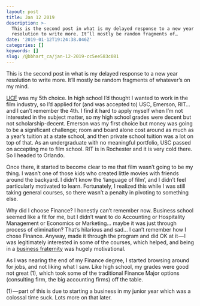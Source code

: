 ```yaml
---
layout: post
title: Jan 12 2019
description: >-
  This is the second post in what is my delayed response to a new year
  resolution to write more. It’ll mostly be random fragments of…
date: '2019-01-12T19:24:38.046Z'
categories: []
keywords: []
slug: /@bbhart_ca/jan-12-2019-cc5ee583c081
---
```


This is the second post in what is my delayed response to a new year resolution to write more. It’ll mostly be random fragments of whatever’s on my mind.

[UCF](https://www.ucf.edu/) was my 5th choice. In high school I’d thought I wanted to work in the film industry, so I’d applied for (and was accepted to) USC, Emerson, RIT… and I can’t remember the 4th. I find it hard to apply myself when I’m not interested in the subject matter, so my high school grades were decent but not scholarship-decent. Emerson was my first choice but money was going to be a significant challenge; room and board alone cost around as much as a year’s tuition at a state school, and then private school tuition was a lot on top of that. As an undergraduate with no meaningful portfolio, USC passed on accepting me to film school. RIT is in Rochester and it is very cold there. So I headed to Orlando.

Once there, it started to become clear to me that film wasn’t going to be my thing. I wasn’t one of those kids who created little movies with friends around the backyard. I didn’t know the ‘language of film’, and I didn’t feel particularly motivated to learn. Fortunately, I realized this while I was still taking general courses, so there wasn’t a penalty in pivoting to something else.

Why did I choose Finance? I honestly can’t remember now. Business school seemed like a fit for me, but I didn’t want to do Accounting or Hospitality Management or Economics or Marketing… maybe it was just through process of elimination? That’s hilarious and sad… I can’t remember how I chose Finance. Anyway, made it through the program and did OK at it — I was legitimately interested in some of the courses, which helped, and being in a [business fraternity](https://akpsi.org/) was hugely motivational.

As I was nearing the end of my Finance degree, I started browsing around for jobs, and not liking what I saw. Like high school, my grades were good not great (1), which took some of the traditional Finance Major options (consulting firm, the big accounting firms) off the table.

(1) — part of this is due to starting a business in my junior year which was a colossal time suck. Lots more on that later.
